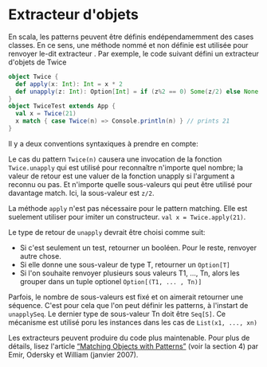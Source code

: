 Extracteur d'objets
===================

En scala, les patterns peuvent être définis endépendamemment des cases classes. En ce sens, une méthode nommé et non définie est utilisée pour renvoyer le-dit extracteur . Par exemple, le code suivant défini un extracteur d'objets de Twice

```scala
object Twice {
  def apply(x: Int): Int = x * 2
  def unapply(z: Int): Option[Int] = if (z%2 == 0) Some(z/2) else None
}
object TwiceTest extends App {
  val x = Twice(21)
  x match { case Twice(n) => Console.println(n) } // prints 21
}
```

Il y a deux conventions syntaxiques à prendre en compte:

Le cas du pattern `Twice(n)` causera une invocation de la fonction `Twice.unapply` qui est utilisé pour reconnaître n'importe quel nombre; la valeur de retour est une valuer de la fonction unapply si l'argument a reconnu ou pas. Et n'importe quelle sous-valeurs qui peut être utilisé pour davantage match.
Ici, la sous-valeur est `z/2`.

La méthode `apply` n'est pas nécessaire pour le pattern matching. Elle est suelement utiliser pour imiter un constructeur. `val x = Twice.apply(21)`.

Le type de retour de `unapply` devrait être choisi comme suit:
* Si c'est seulement un test, retourner un booléen. Pour le reste, renvoyer autre chose.
* Si elle donne une sous-valeur de type T, retourner un `Option[T]`
* Si l'on souhaite renvoyer plusieurs sous valeurs T1, ..., Tn, alors les grouper dans un tuple optionel `Option[(T1, ... , Tn)]`

Parfois, le nombre de sous-valeurs est fixé et on aimerait retourner une séquence. C'est pour cela que l'on peut définir les patterns, à l'instart de `unapplySeq`. Le dernier type de sous-valeur Tn doit être `Seq[S]`. Ce mécanisme est utilisé poru les instances dans les cas de `List(x1, ..., xn)`

Les extracteurs peuvent produire du code plus maintenable. Pour plus de détails, lisez l'article [“Matching Objects with Patterns”](http://lampwww.epfl.ch/~emir/written/MatchingObjectsWithPatterns-TR.pdf) (voir la section 4) par Emir, Odersky et William (janvier 2007).
